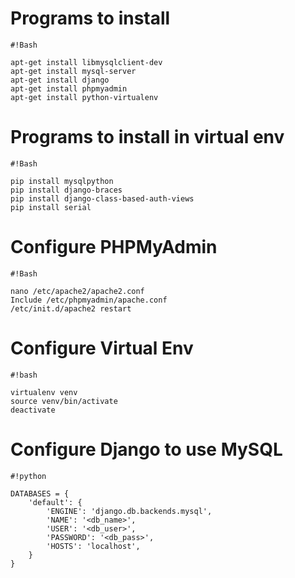 # **Programs to install** #

```
#!Bash

apt-get install libmysqlclient-dev
apt-get install mysql-server
apt-get install django
apt-get install phpmyadmin
apt-get install python-virtualenv
```


# Programs to install in virtual env #

```
#!Bash

pip install mysqlpython
pip install django-braces
pip install django-class-based-auth-views
pip install serial
```



# Configure PHPMyAdmin #

```
#!Bash

nano /etc/apache2/apache2.conf
Include /etc/phpmyadmin/apache.conf
/etc/init.d/apache2 restart
```


# Configure Virtual Env #

```
#!bash

virtualenv venv
source venv/bin/activate
deactivate
```

# Configure Django to use MySQL #

```
#!python

DATABASES = {
    'default': {
        'ENGINE': 'django.db.backends.mysql',
        'NAME': '<db_name>',
        'USER': '<db_user>',
        'PASSWORD': '<db_pass>',
        'HOSTS': 'localhost',
    }
}
```